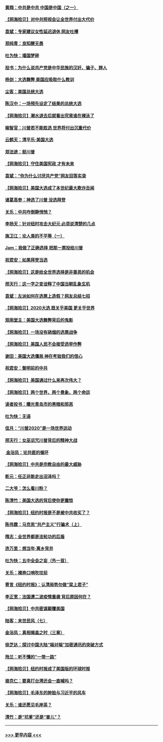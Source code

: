 #### [黄翔：中共是中共 中国是中国（之一）](../pages/nsc993/n12547576.md?t=11140851) 
#### [【网海拾贝】对中共短视会让全世界付出大代价](../pages/nsc993/n12546043.md?t=11140851) 
#### [袁斌：专家建议女性延迟退休 网友吐槽](../pages/nsc993/n12545424.md?t=11140851) 
#### [郑纯青：良知醒无畏](../pages/nsc993/n12545394.md?t=11140851) 
#### [吐为快：墙国梦碎](../pages/nsc993/n12545309.md?t=11140851) 
#### [投书：为什么说共产党是中华民族的汉奸、骗子、罪人](../pages/nsc993/n12545089.md?t=11140851) 
#### [杨剑：大选舞弊 美国应吸取什么教训](../pages/nsc993/n12543937.md?t=11140851) 
#### [尘客：美国总统大选](../pages/nsc993/n12543828.md?t=11140851) 
#### [陈汉中：一场预先设定了结果的总统大选](../pages/nsc993/n12543564.md?t=11140851) 
#### [【网海拾贝】潮水退去后就看出究竟谁在裸泳了](../pages/nsc993/n12543321.md?t=11140851) 
#### [喻智官：川普若不能胜选 世界将付出沉重代价](../pages/nsc993/n12541352.md?t=11140851) 
#### [云鹤天：清平乐‧美国大选](../pages/nsc993/n12540916.md?t=11140851) 
#### [郑法途：挺川普](../pages/nsc993/n12540898.md?t=11140851) 
#### [【网海拾贝】守住美国宪政 才有未来](../pages/nsc993/n12540423.md?t=11140851) 
#### [袁斌：“你为什么讨厌共产党”网友回答实录](../pages/nsc993/n12540208.md?t=11140851) 
#### [【网海拾贝】美国大选成了本世纪最大欺诈丑闻](../pages/nsc993/n12538029.md?t=11140851) 
#### [诸葛高参：神选了川普 没选拜登](../pages/nsc993/n12537664.md?t=11140851) 
#### [关乐：中共咋倒静悄悄？](../pages/nsc993/n12537615.md?t=11140851) 
#### [李扬天：针对纽时攻击大纪元 必须说清楚的几点](../pages/nsc993/n12536001.md?t=11140851) 
#### [施卫江：论人类的不平等（一）](../pages/nsc993/n12535700.md?t=11140851) 
#### [Jam：我做了正确选择 把那一票投给川普](../pages/nsc993/n12535743.md?t=11140851) 
#### [祝君安：如果拜登当选](../pages/nsc993/n12535726.md?t=11140851) 
#### [【网海拾贝】这是给全世界选择是非善恶的机会](../pages/nsc993/n12535061.md?t=11140851) 
#### [邢天行：这一字之变诠释了中国当朝乱象玄机](../pages/nsc993/n12533446.md?t=11140851) 
#### [袁斌：左派如何在选票上造假？网友总结七招](../pages/nsc993/n12533180.md?t=11140851) 
#### [【网海拾贝】2020大选 既关乎美国 更关乎世界](../pages/nsc993/n12533161.md?t=11140851) 
#### [观雨堂主：美国大选舞弊背后的鬼影](../pages/nsc993/n12533153.md?t=11140851) 
#### [【网海拾贝】一场没有硝烟的选票战争](../pages/nsc993/n12531883.md?t=11140851) 
#### [【网海拾贝】美国人民不会接受选举作弊](../pages/nsc993/n12528850.md?t=11140851) 
#### [谢田：美国大选僵局 神在考验我们的信心](../pages/nsc993/n12527932.md?t=11140851) 
#### [祝君安：黎明前的中共](../pages/nsc993/n12524071.md?t=11140851) 
#### [【网海拾贝】美国通过什么来再次伟大？](../pages/nsc993/n12523844.md?t=11140851) 
#### [【网海拾贝】两个世界，两个景象，两个命运](../pages/nsc993/n12521419.md?t=11140851) 
#### [读者投书：曝光青岛市的黑暗和邪恶](../pages/nsc993/n12520988.md?t=11140851) 
#### [吐为快：无语](../pages/nsc993/n12518588.md?t=11140851) 
#### [佳月：“川普2020”是一场世界运动](../pages/nsc993/n12518581.md?t=11140851) 
#### [邢天行：女巫诅咒川普背后的精神大战](../pages/nsc993/n12517257.md?t=11140851) 
#### [ 金浴凤：论共匪的循环](../pages/nsc993/n12517133.md?t=11140851) 
#### [【网海拾贝】中共是宗教自由的最大威胁](../pages/nsc993/n12516879.md?t=11140851) 
#### [乾元：任正非能走出沼泽吗？](../pages/nsc993/n12515831.md?t=11140851) 
#### [二大爷：怎么看川粉？](../pages/nsc993/n12515820.md?t=11140851) 
#### [陈清竹：美国大选的背后使你更震惊](../pages/nsc993/n12515589.md?t=11140851) 
#### [【网海拾贝】纽约时报是不是被中共收买了？](../pages/nsc993/n12515122.md?t=11140851) 
#### [陈伟霆：马克思“共产主义”行骗术（上）](../pages/nsc993/n12510217.md?t=11140851) 
#### [隋志：全世界都是法轮功的后盾](../pages/nsc993/n12510636.md?t=11140851) 
#### [连万里：想当年‧离乡背井](../pages/nsc993/n12510623.md?t=11140851) 
#### [吐为快：五中全会之妄（外一首）](../pages/nsc993/n12510470.md?t=11140851) 
#### [关乐：裸奔口哨吹坟前](../pages/nsc993/n12510403.md?t=11140851) 
#### [寄言《纽约时报》：认清局势勿做“梁上君子”](../pages/nsc993/n12510042.md?t=11140851) 
#### [李正宽：法国遭二波疫情重袭 背后原因何在？](../pages/nsc993/n12509971.md?t=11140851) 
#### [【网海拾贝】中共密谋颠覆美国](../pages/nsc993/n12509816.md?t=11140851) 
#### [陆客：末世民风（七）](../pages/nsc993/n12507822.md?t=11140851) 
#### [金浴凤：真相揭盖之时（三章）](../pages/nsc993/n12507804.md?t=11140851) 
#### [徐芝达：探讨中国大陆“端对端”加密通讯的突破方式](../pages/nsc993/n12507682.md?t=11140851) 
#### [玲兰：听不懂的“一带一路”](../pages/nsc993/n12507669.md?t=11140851) 
#### [【网海拾贝】纽约时报成了美国版的环球时报](../pages/nsc993/n12507053.md?t=11140851) 
#### [骆克仁：要真打台湾还会一直喊吗？](../pages/nsc993/n12506843.md?t=11140851) 
#### [【网海拾贝】毛泽东的肿脸与习近平的风车](../pages/nsc993/n12504537.md?t=11140851) 
#### [关乐：谁还愿见毛岸英？](../pages/nsc993/n12503866.md?t=11140851) 
#### [清竹：是“坑爹”还是“害儿”？](../pages/nsc993/n12503034.md?t=11140851) 

----
#### [ >>> 更早内容 <<< ](../indexes/nsc993-earlier.md)
